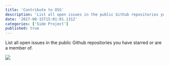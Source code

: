 ```yaml
---
title: 'Contribute to OSS'
description: 'List all open issues in the public Github repositories you have starred or are a member of.'
date: '2017-08-15T15:01:01.131Z'
categories: ['Side Project']
published: true
---
```


List all open issues in the public Github repositories you have starred or are a member of.

![](./c2oss.png)
